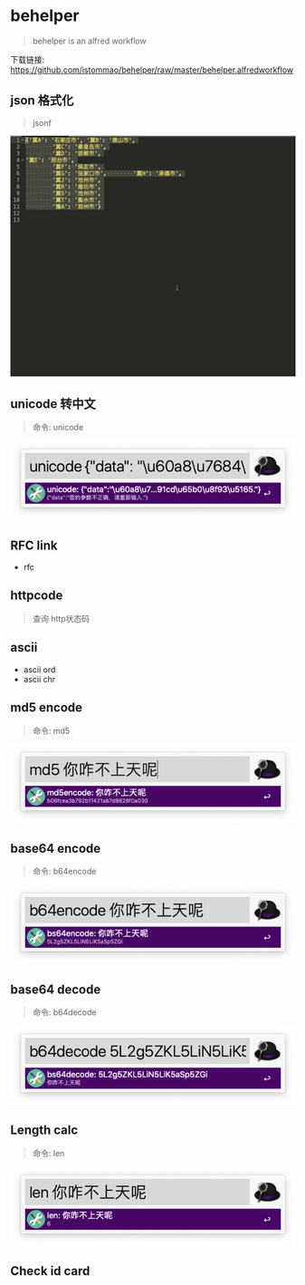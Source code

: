 # behelper

> behelper is an alfred workflow

下载链接: https://github.com/istommao/behelper/raw/master/behelper.alfredworkflow

## json 格式化

> jsonf

![jsonf](images/jsonf.gif)


## unicode 转中文

> 命令: unicode

![unicode](images/unicode.jpg)

## RFC link

- rfc

## httpcode

> 查询 http状态码

## ascii

- ascii ord
- ascii chr


## md5 encode

> 命令: md5

![md5 encode](images/md5.jpg)

## base64 encode

> 命令: b64encode

![base64 encode](images/b64encode.jpg)


## base64 decode

> 命令: b64decode

![base64 decode](images/b64decode.jpg)

## Length calc

> 命令: len

![Length calc](images/len.jpg)

## Check id card

